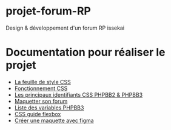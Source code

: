 # projet-forum-RP
Design &amp; développement d'un forum RP issekai

# Documentation pour réaliser le projet

* [La feuille de style CSS](<https://www.floraled.fr](https://forum.forumactif.com/t404669-la-feuille-de-style-css)/>)
* [Fonctionnement CSS](<http://www.jardinsdebabylone.fr/blog/mur-vegetal-jardin-vertical](https://forum.forumactif.com/t301866-le-css-comment-ca-marche)/>)
* [Les principaux identifiants CSS PHPBB2 & PHPBB3](<https://www.samse.fr/isolation-combles-amenageables/laine-vegetale](https://forum.forumactif.com/t274033-les-principaux-identifiants-css-phpbb2-phpbb3)>)
* [Maquetter son forum](<https://www.quelleenergie.fr/magazine/isolation/que-valent-isolants-vegetaux-27198](https://blankthemerpg.forumactif.com/t14-conseils-d-utilisation)/>)
* [Liste des variables PHPBB3](<https://www.ademe.fr/sites/default/files/assets/documents/20projetsdevegetalisation_dossierentier_web.pdf](https://github.com/Etana/template/blob/master/variables_avec_description.md#readme)https://github.com/Etana/template/blob/master/variables_avec_description.md#readme>)
* [CSS guide flexbox](<https://css-tricks.com/snippets/css/a-guide-to-flexbox/>)
* [Créer une maquette avec figma](<https://openclassrooms.com/fr/courses/7342806-creez-une-maquette-web-avec-figma/7456781-tirez-le-maximum-de-ce-cours>)

